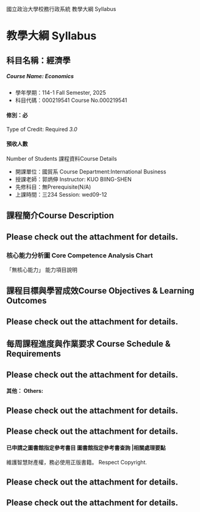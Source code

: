 國立政治大學校務行政系統 教學大綱 Syllabus
# 教學大綱 Syllabus
##  科目名稱：經濟學 
#####  Course Name: Economics
  * 學年學期：114-1 Fall Semester, 2025 
  * 科目代碼：000219541 Course No.000219541
#### 修別：必
Type of Credit: Required 
_3.0_
#### 預收人數
Number of Students
課程資料Course Details
  * 開課單位：國貿系 Course Department:International Business 
  * 授課老師：郭炳伸 Instructor: KUO BIING-SHEN 
  * 先修科目：無Prerequisite(N/A)
  * 上課時間：三234 Session: wed09-12
##  課程簡介Course Description
## Please check out the attachment for details.
###  核心能力分析圖 Core Competence Analysis Chart
「無核心能力」 
能力項目說明
##  課程目標與學習成效Course Objectives & Learning Outcomes 
## Please check out the attachment for details.
##  每周課程進度與作業要求 Course Schedule & Requirements
## Please check out the attachment for details.
####  其他： Others:
## Please check out the attachment for details.
## Please check out the attachment for details.
####  已申請之圖書館指定參考書目  圖書館指定參考書查詢 |相關處理要點
維護智慧財產權，務必使用正版書籍。 Respect Copyright.
## Please check out the attachment for details.
## Please check out the attachment for details.